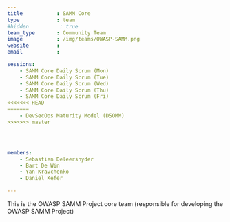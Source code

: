 ```yaml
---
title           : SAMM Core
type            : team
#hidden          : true
team_type       : Community Team
image           : /img/teams/OWASP-SAMM.png
website         :
email           :

sessions:
    - SAMM Core Daily Scrum (Mon)
    - SAMM Core Daily Scrum (Tue)
    - SAMM Core Daily Scrum (Wed)
    - SAMM Core Daily Scrum (Thu)
    - SAMM Core Daily Scrum (Fri)
<<<<<<< HEAD
=======
    - DevSecOps Maturity Model (DSOMM)
>>>>>>> master




members:
    - Sebastien Deleersnyder
    - Bart De Win
    - Yan Kravchenko
    - Daniel Kefer

---
```



This is the OWASP SAMM Project core team (responsible for
developing the OWASP SAMM Project)

